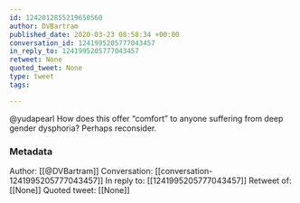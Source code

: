 ```yaml
---
id: 1242012855219650560
author: DVBartram
published_date: 2020-03-23 08:58:34 +00:00
conversation_id: 1241995205777043457
in_reply_to: 1241995205777043457
retweet: None
quoted_tweet: None
type: tweet
tags:

---
```


@yudapearl How does this offer “comfort” to anyone suffering from deep gender dysphoria?  Perhaps reconsider.

### Metadata

Author: [[@DVBartram]]
Conversation: [[conversation-1241995205777043457]]
In reply to: [[1241995205777043457]]
Retweet of: [[None]]
Quoted tweet: [[None]]
